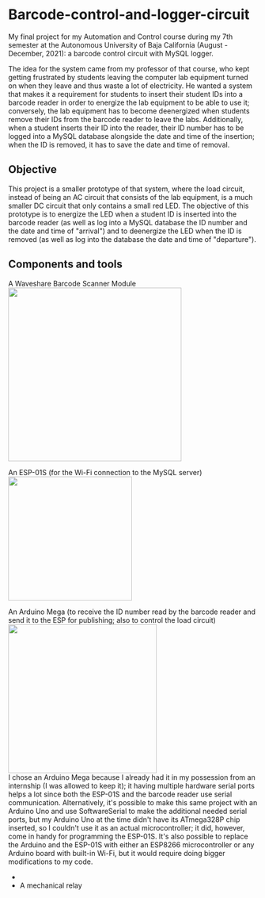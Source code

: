# Barcode-control-and-logger-circuit
My final project for my Automation and Control course during my 7th semester at the Autonomous University of Baja California (August - December, 2021): a barcode control circuit with MySQL logger.

The idea for the system came from my professor of that course, who kept getting frustrated by students leaving the computer lab equipment turned on when they leave and thus waste a lot of electricity. He wanted a system that makes it a requirement for students to insert their student IDs into a barcode reader in order to energize the lab equipment to be able to use it; conversely, the lab equipment has to become deenergized when students remove their IDs from the barcode reader to leave the labs. Additionally, when a student inserts their ID into the reader, their ID number has to be logged into a MySQL database alongside the date and time of the insertion; when the ID is removed, it has to save the date and time of removal.

## Objective
This project is a smaller prototype of that system, where the load circuit, instead of being an AC circuit that consists of the lab equipment, is a much smaller DC circuit that only contains a small red LED. The objective of this prototype is to energize the LED when a student ID is inserted into the barcode reader (as well as log into a MySQL database the ID number and the date and time of "arrival") and to deenergize the LED when the ID is removed (as well as log into the database the date and time of "departure").

## Components and tools
A Waveshare Barcode Scanner Module  
<img src=https://github.com/mareyna356/Barcode-control-and-logger-circuit/assets/116867368/5f3d9791-e6f7-430c-b6c6-8c4be2225b56 width="350">

An ESP-01S (for the Wi-Fi connection to the MySQL server)  
<img src=https://github.com/mareyna356/Barcode-control-and-logger-circuit/assets/116867368/429623d8-a0d4-4e0c-b2ca-70b91f2ed018 width="250">

An Arduino Mega (to receive the ID number read by the barcode reader and send it to the ESP for publishing; also to control the load circuit)  
<img src=https://github.com/mareyna356/Barcode-control-and-logger-circuit/assets/116867368/68c7ff6f-367b-480c-b61e-83f6f428c031 width="300">  
I chose an Arduino Mega because I already had it in my possession from an internship (I was allowed to keep it); it having multiple hardware serial ports helps a lot since both the ESP-01S and the barcode reader use serial communication. Alternatively, it's possible to make this same project with an Arduino Uno and use SoftwareSerial to make the additional needed serial ports, but my Arduino Uno at the time didn't have its ATmega328P chip inserted, so I couldn't use it as an actual microcontroller; it did, however, come in handy for programming the ESP-01S. It's also possible to replace the Arduino and the ESP-01S with either an ESP8266 microcontroller or any Arduino board with built-in Wi-Fi, but it would require doing bigger modifications to my code.

- 
- A mechanical relay
